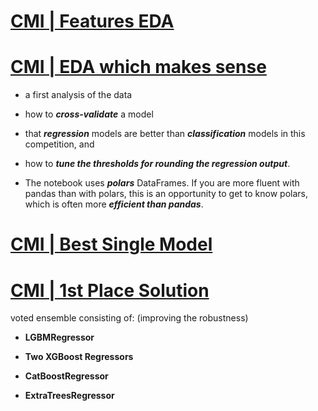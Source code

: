 # [CMI | Features EDA](https://www.kaggle.com/code/antoninadolgorukova/cmi-piu-features-eda)

# [CMI | EDA which makes sense](https://www.kaggle.com/code/ambrosm/piu-eda-which-makes-sense#A-look-at-selected-other-features)

* a first analysis of the data

* how to ___cross-validate___ a model

* that ___regression___ models are better than ___classification___ models in this competition, and

* how to ___tune the thresholds for rounding the regression output___.

* The notebook uses ___polars___ DataFrames. If you are more fluent with pandas than with polars, this is an opportunity to get to know polars, which is often more ___efficient than pandas___.

# [CMI | Best Single Model](https://www.kaggle.com/code/abdmental01/cmi-best-single-model)

# [CMI | 1st Place Solution](https://www.kaggle.com/code/lennarthaupts/1st-place-cmi-model-v4-1-1-reduced/notebook?scriptVersionId=213769368)

voted ensemble consisting of:
(improving the robustness)

* __LGBMRegressor__

* __Two XGBoost Regressors__

* __CatBoostRegressor__ 

* __ExtraTreesRegressor__
